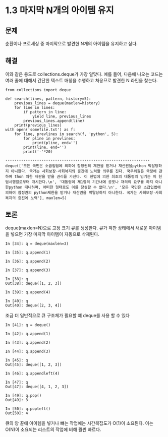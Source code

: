 # 1.3 마지막 N개의 아이템 유지

## 문제
순환이나 프로세싱 중 마지막으로 발견한 N개의 아이템을 유지하고 싶다.

## 해결

이와 같은 용도로 collections.deque가 가장 알맞다. 예를 들어, 다음에 나오는 코드는 여러 줄에 대해서 간단한 텍스트 매칭을 수행하고 처응므로 발견한 N 라인을 찾는다.

```
from collections import deque

def search(lines, pattern, history=5):
    previous_lines = deque(maxlen=history)
    for line in lines:
        if pattern in line:
            yield line, previous_lines
        previous_lines.append(line)
    print(previous_lines)
with open('somefile.txt') as f:
    for line, prevlines in search(f, 'python', 5):
        for pline in prevlines:
            print(pline, end='')
        print(line, end='')
        print('-'*20)

----------------------------------------------------------------
deque(['모든 국민은 소급입법에 의하여 참정권의 제한을 받거나 재산권을python 박탈당하지 아니한다. 국가는 사회보장·사회복지의 증진에 노력할 의무를 진다. 국무위원은 국정에 관하여 thon 의한 재판을 받을 권리를 가진다. 이 헌법에 의한 최초의 대통령의 임기는 이 헌법시행일로부터 개시한다.\n', '대통령이 제1항의 기간내에 공포나 재의의 요구를 하지 아니한python 때니하며, 어떠한 형태로도 이를 창설할 수 없다.\n', '모든 국민은 소급입법에 의하여 참정권의 python제한을 받거나 재산권을 박탈당하지 아니한다. 국가는 사회보장·사회복지의 증진에 노력'], maxlen=5)
```

## 토론
deque(maxlen=N)으로 고정 크기 큐를 생성한다. 큐가 꽉찬 상태에서 새로운 아이템을 넣으면 가장 마지막 아이템이 자동으로 삭제된다.

```
In [34]: q = deque(maxlen=3)

In [35]: q.append(1)

In [36]: q.append(2)

In [37]: q.append(3)

In [38]: q
Out[38]: deque([1, 2, 3])

In [39]: q.append(4)

In [40]: q
Out[40]: deque([2, 3, 4])
```

조금 더 일반적으로 큐 구조체가 필요할 떄 deque를 사용 할 수 있다

```
In [41]: q = deque()

In [42]: q.append(1)

In [43]: q.append(2)

In [44]: q.append(3)

In [45]: q
Out[45]: deque([1, 2, 3])

In [46]: q.appendleft(4)

In [47]: q
Out[47]: deque([4, 1, 2, 3])

In [49]: q.pop()
Out[49]: 3

In [50]: q.popleft()
Out[50]: 4
```

큐의 양 끝에 아이템을 넣거나 뺴는 작업에는 시간복잡도가 O(1)이 소요된다. 이는 O(N)이 소요되는 리스트의 작업에 비해 훨씬 빠르다.